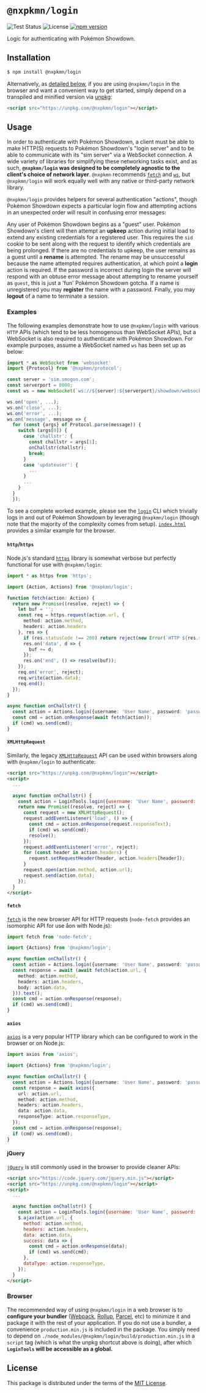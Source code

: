 # `@nxpkmn/login`

![Test Status](https://github.com/pkmn/ps/workflows/Tests/badge.svg)
![License](https://img.shields.io/badge/License-MIT-blue.svg)
[![npm version](https://img.shields.io/npm/v/@nxpkmn/login.svg)](https://www.npmjs.com/package/@nxpkmn/login)

Logic for authenticating with Pokémon Showdown.

## Installation

```sh
$ npm install @nxpkmn/login
```

Alternatively, as [detailed below](#browser), if you are using `@nxpkmn/login` in the browser and want
a convenient way to get started, simply depend on a transpiled and minified version via
[unpkg](https://unpkg.com/):

```html
<script src="https://unpkg.com/@nxpkmn/login"></script>
```

## Usage

In order to authenticate with Pokémon Showdown, a client must be able to make HTTP(S) requests to
Pokémon Showdown's "login server" and to be able to communicate with its "sim server" via a
WebSocket connection. A wide variety of libraries for simplifying these networking tasks exist, and
as such, **`@nxpkmn/login` was designed to be completely agnostic to the client's choice of network
layer**. `@nxpkmn` recommends [`fetch`](https://github.com/node-fetch/node-fetch) and
[`ws`](https://github.com/websockets/ws), but `@nxpkmn/login` will work equally well with any native
or third-party network library.

`@nxpkmn/login` provides helpers for several authentication "actions", though Pokémon Showdown expects
a particular login flow and attempting actions in an unexpected order will result in confusing
error messages:

Any user of Pokémon Showdown begins as a "guest" user. Pokémon Showdown's client will then attempt
an **upkeep** action during initial load to extend any existing credentials for a registered user.
This requires the `sid` cookie to be sent along with the request to identify which credentials are
being prolonged. If there are no credentials to upkeep, the user remains as a guest until a
**rename** is attempted. The rename may be unsuccessful because the name attempted requires
authentication, at which point a **login** action is required. If the password is incorrect during
login the server will respond with an obtuse error message about attempting to rename yourself as
`guest`, this is just a 'fun' Pokémon Showdown gotcha. If a name is unregistered you may
**register** the name with a password. Finally, you may **logout** of a name to terminate a session.

### Examples

The following examples demonstrate how to use `@nxpkmn/login` with various `HTTP` APIs (which tend
to be less homogenous than WebSocket APIs), but a WebSocket is also required to authenticate with
Pokémon Showdown. For example purposes, assume a WebSocket named `ws` has been set up as below:

```ts
import * as WebSocket from 'websocket'
import {Protocol} from '@nxpkmn/protocol';

const server = 'sim.smogon.com';
const serverport = 8000;
const ws = new WebSocket(`ws://${server}:${serverport}/showdown/websocket`);

ws.on('open', ...);
ws.on('close', ...);
ws.on('error', ...);
ws.on('message', message => {
  for (const {args} of Protocol.parse(message)) {
    switch (args[0]) {
      case 'challstr': {
        const challstr = args[1];
        onChallstr(challstr);
        break;
      }
      case 'updateuser': {
        ...
      }
      ...
    }
  }
  });
```

To see a complete worked example, please see the [`login`](login) CLI which trivially logs in and
out of Pokémon Showdown by leveraging `@nxpkmn/login` (though note that the majority of the complexity
comes from setup). [`index.html`](index.html) provides a similar example for the browser.

#### `http`/`https`

Node.js's standard [`https`](https://nodejs.org/api/https.html) library is somewhat verbose but
perfectly functional for use with `@nxpkmn/login`:

```ts
import * as https from 'https';

import {Action, Actions} from '@nxpkmn/login';

function fetch(action: Action) {
  return new Promise((resolve, reject) => {
    let buf = '';
    const req = https.request(action.url, {
      method: action.method,
      headers: action.headers
    }, res => {
      if (res.statusCode !== 200) return reject(new Error(`HTTP ${res.statusCode}`));
      res.on('data', d => {
        buf += d;
      });
      res.on('end', () => resolve(buf));
    });
    req.on('error', reject);
    req.write(action.data);
    req.end();
  });
}

async function onChallstr() {
  const action = Actions.login({username: 'User Name', password: 'password', challstr});
  const cmd = action.onResponse(await fetch(action));
  if (cmd) ws.send(cmd);
}
```

#### `XMLHttpRequest`

Similarly, the legacy
[`XMLHttpRequest`](https://developer.mozilla.org/en-US/docs/Web/API/XMLHttpRequest) API can be used
within browsers along with `@nxpkmn/login` to authenticate:

```html
<script src="https://unpkg.com/@nxpkmn/login"></script>
<script>
  ...

  async function onChallstr() {
    const action = LoginTools.login({username: 'User Name', password: 'password', challstr});
    return new Promise((resolve, reject) => {
      const request = new XMLHttpRequest();
      request.addEventListener('load', () => {
        const cmd = action.onResponse(request.responseText);
        if (cmd) ws.send(cmd);
        resolve();
      });
      request.addEventListener('error', reject);
      for (const header in action.headers) {
        request.setRequestHeader(header, action.headers[header]);
      }
      request.open(action.method, action.url);
      request.send(action.data);
    });
  }
</script>
```

#### `fetch`

[`fetch`](https://developer.mozilla.org/en-US/docs/Web/API/Fetch_API) is the new browser API for
HTTP requests (`node-fetch` provides an isomorphic API for use åon with Node.js):

```ts
import fetch from 'node-fetch';

import {Actions} from '@nxpkmn/login';

async function onChallstr() {
  const action = Actions.login({username: 'User Name', password: 'password', challstr});
  const response = await (await fetch(action.url, {
    method: action.method,
    headers: action.headers,
    body: action.data,
  })).text();
  const cmd = action.onResponse(response);
  if (cmd) ws.send(cmd);
}
```

#### `axios`

[`axios`](https://github.com/axios/axios) is a very popular HTTP library which can be configured
to work in the browser or on Node.js:

```ts
import axios from 'axios';

import {Actions} from '@nxpkmn/login';

async function onChallstr() {
  const action = Actions.login({username: 'User Name', password: 'password', challstr});
  const response = await axios({
    url: action.url,
    method: action.method,
    headers: action.headers,
    data: action.data,
    responseType: action.responseType,
  });
  const cmd = action.onResponse(response);
  if (cmd) ws.send(cmd);
}
```

#### jQuery

[`jQuery`](https://jquery.com/) is still commonly used in the browser to provide cleaner APIs:

```html
<script src="https://code.jquery.com/jquery.min.js"></script>
<script src="https://unpkg.com/@nxpkmn/login"></script>
<script>
  ...

  async function onChallstr() {
    const action = LoginTools.login({username: 'User Name', password: 'password', challstr});
    $.ajax(action.url, {
      method: action.method,
      headers: action.headers,
      data: action.data,
      success: data => {
        const cmd = action.onResponse(data);
        if (cmd) ws.send(cmd);
      },
      dataType: action.responseType,
    });
  }
</script>
```

### Browser

The recommended way of using `@nxpkmn/login` in a web browser is to **configure your bundler**
([Webpack](https://webpack.js.org/), [Rollup](https://rollupjs.org/),
[Parcel](https://parceljs.org/), etc) to minimize it and package it with the rest of your
application. If you do not use a bundler, a convenience `production.min.js` is included in the
package. You simply need to depend on `./node_modules/@nxpkmn/login/build/production.min.js` in a
`script` tag (which is what the unpkg shortcut above is doing), after which **`LoginTools` will be
accessible as a global.**

## License

This package is distributed under the terms of the [MIT License](LICENSE).
